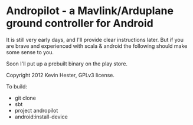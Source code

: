 # Andropilot - a Mavlink/Arduplane ground controller for Android

It is still very early days, and I'll provide clear instructions later.  But if you are brave and experienced with scala & android the
following should make some sense to you.

Soon I'll put up a prebuilt binary on the play store.

Copyright 2012 Kevin Hester, GPLv3 license.

To build:
* git clone
* sbt
* project andropilot
* android:install-device

